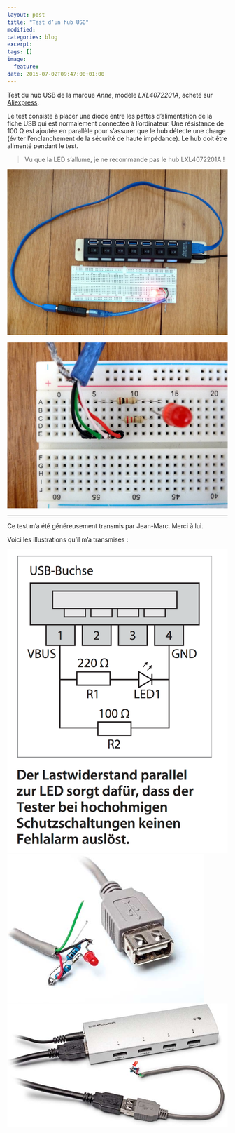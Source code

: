 ```yaml
---
layout: post
title: "Test d’un hub USB"
modified:
categories: blog
excerpt:
tags: []
image:
  feature:
date: 2015-07-02T09:47:00+01:00
---
```


Test du hub USB de la marque *Anne*, modèle *LXL4072201A*, acheté sur [Aliexpress](http://fr.aliexpress.com/item/2014-newest-7-Port-USB-3-0-HUB-High-Speed-With-Power-Adapter-For-Laptop-Notebook/1997348166.html).


Le test consiste à placer une diode entre les pattes d’alimentation de la fiche USB qui est normalement connectée à l’ordinateur. Une résistance de 100 Ω est ajoutée en parallèle pour s’assurer que le hub détecte une charge (éviter l’enclanchement de la sécurité de haute impédance). Le hub doit être alimenté pendant le test.

> Vu que la LED s’allume, je ne recommande pas le hub LXL4072201A !

![](/files/2015-07-02-usb_hub_test/test_usb_hub_001.jpg)

![](/files/2015-07-02-usb_hub_test/test_usb_hub_002.jpg)

---

Ce test m’a été généreusement transmis par Jean-Marc. Merci à lui.

Voici les illustrations qu’il m’a transmises :

![](/files/2015-07-02-usb_hub_test/test_usb_hub_003.png)
![](/files/2015-07-02-usb_hub_test/test_usb_hub_004.jpg)
![](/files/2015-07-02-usb_hub_test/test_usb_hub_005.jpg)

